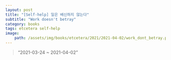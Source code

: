```yaml
---
layout: post
title: "[Self-help] 일은 배신하지 않는다"
subtitle: "Work doesn't betray"
category: books
tags: etcetera self-help
image:
    path: /assets/img/books/etcetera/2021/2021-04-02/work_dont_betray.png
---
```


> “2021-03-24 ~ 2021-04-02”